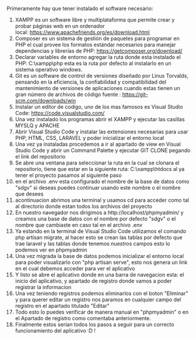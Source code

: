 Primeramente hay que tener instalado el software necesario:
1. XAMPP es un software libre y multiplataforma que permite crear y probar páginas web en un ordenador local: https://www.apachefriends.org/es/download.html
2. Composer es un sistema de gestión de paquetes para programar en PHP el cual provee los formatos estándar necesarios para manejar dependencias y librerías de PHP: https://getcomposer.org/download/
3. Declarar variables de entorno agregar la ruta donde esta instalado el PHP: C:\xampp\php esta es la ruta por defecto al instalarlo en un sistema operativo windows.
4. Git es un software de control de versiones diseñado por Linus Torvalds, pensando en la eficiencia, la confiabilidad y compatibilidad del mantenimiento de versiones de aplicaciones cuando estas tienen un gran número de archivos de código fuente : https://git-scm.com/downloads/win 
5. Instalar un editor de codigo, uno de los mas famosos es Visual Studio Code: https://code.visualstudio.com/
6. Una vez instalado los programas abrir el XAMPP y ejecutar las casillas MYSLQ y APACHE
7. Abrir Visual Studio Code y instalar las extensiones necesarias para usar PHP, HTML, CSS, LARAVEL y poder inicializar el entorno local
8. Una vez ya instaladas procedemos a ir al apartado de view en Visual Studio Code y abrir un Command Palette y ejecutar GIT CLONE pegando el link del repositorio
9. Se abre una ventana para seleccionar la ruta en la cual se clonara el repositorio, tiene que estar en la siguiente ruta: C:\xampp\htdocs al ya tener el proyecto pasamos al siguiente paso
10. en el archivo .env esta configurado el nombre de la base de datos como "sdgv" si deseas puedes continuar usando este nombre o el nombre que desees
11. acontinuacion abrimos una terminal y usamos cd para acceder como tal al directorio donde estan todos los archivos del proyecto
12. En nuestro navegador nos dirigimos a http://localhost/phpmyadmin/ y creamos una base de datos con el nombre por defecto "sdgv" o el nombre que cambiaste en caso tal en el archivo .env
13. Ya estando en la terminal de Visual Studio Code utilizamos el comando php artisan migrate, al hacer esto se crean las tablas por defecto que trae laravel y las tablas donde tenemos nuestros campos esto lo podemos ver en phpmyadmin
14. Una vez migrada la base de datos podemos inicializar el entorno local para poder visualizarlo con "php artisan serve", esto nos genera un link en el cual debemos acceder para ver el aplicativo
15. Y listo se abre el aplicativo donde en una barra de navegacion esta: el inicio del aplicativo, y apartado de registro donde vamos a poder registrar la informacion
16. Una vez teniendo registros podemos eliminarlos con el boton "Eliminar" y para querer editar un registro nos paramos en cualquier campo del registro en el apartado titulado "Editar"
17. Todo esto lo puedes verificar de manera manual en "phpmyadmin" o en el Apartado de registro como comentaba anteriormente.
18. Finalmente estos serian todos los pasos a seguir para un correcto funcionamiento del aplicativo :D ! 
